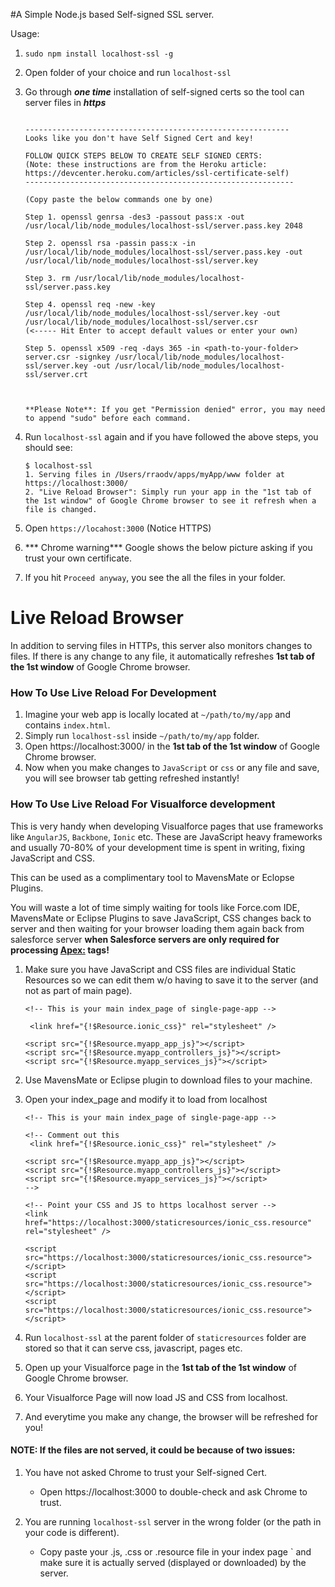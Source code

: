 #A Simple Node.js based Self-signed SSL server.

Usage: 

1. `sudo npm install localhost-ssl -g`
2. Open folder of your choice and run `localhost-ssl` 
3. Go through ***one time*** installation of self-signed certs so the tool can server files in ***https***


	```
		
	-----------------------------------------------------------
	Looks like you don't have Self Signed Cert and key!
	
	FOLLOW QUICK STEPS BELOW TO CREATE SELF SIGNED CERTS:
	(Note: these instructions are from the Heroku article: https://devcenter.heroku.com/articles/ssl-certificate-self)
	------------------------------------------------------------
	
	(Copy paste the below commands one by one)
	
	Step 1. openssl genrsa -des3 -passout pass:x -out /usr/local/lib/node_modules/localhost-ssl/server.pass.key 2048 
	
	Step 2. openssl rsa -passin pass:x -in /usr/local/lib/node_modules/localhost-ssl/server.pass.key -out /usr/local/lib/node_modules/localhost-ssl/server.key 
	
	Step 3. rm /usr/local/lib/node_modules/localhost-ssl/server.pass.key 
	
	Step 4. openssl req -new -key /usr/local/lib/node_modules/localhost-ssl/server.key -out /usr/local/lib/node_modules/localhost-ssl/server.csr                  (<----- Hit Enter to accept default values or enter your own) 
	
	Step 5. openssl x509 -req -days 365 -in <path-to-your-folder> server.csr -signkey /usr/local/lib/node_modules/localhost-ssl/server.key -out /usr/local/lib/node_modules/localhost-ssl/server.crt
	
	
	
	**Please Note**: If you get "Permission denied" error, you may need to append "sudo" before each command.

	```
	
4. Run `localhost-ssl` again and if you have followed the above steps, you should see:

	```
	$ localhost-ssl 
	1. Serving files in /Users/rraodv/apps/myApp/www folder at https://localhost:3000/
	2. "Live Reload Browser": Simply run your app in the "1st tab of the 1st window" of Google Chrome browser to see it refresh when a file is changed.
	
	```
5. Open `https://locahost:3000` (Notice HTTPS)
6. *** Chrome warning*** Google shows the below picture asking if you trust your own certificate.
7. If you hit `Proceed anyway`, you see the all the files in your folder. 


# Live Reload Browser
In addition to serving files in HTTPs, this server also monitors changes to files. If there is any change to any file, it automatically refreshes **1st tab of the 1st window** of Google Chrome browser. 

### How To Use Live Reload For Development

1. Imagine your web app is locally located at `~/path/to/my/app` and contains `index.html`. 
2. Simply run `localhost-ssl` inside `~/path/to/my/app` folder. 
3. Open https://localhost:3000/ in the  **1st tab of the 1st window** of Google Chrome browser. 
4. Now when you make changes to `JavaScript` or `css` or any file and save, you will see browser tab getting refreshed instantly!


### How To Use Live Reload For Visualforce development
This is very handy when developing Visualforce pages that use frameworks like `AngularJS`, `Backbone`, `Ionic` etc. These are JavaScript heavy frameworks and usually 70-80% of your development time is spent in writing, fixing JavaScript and CSS. 



This can be used as a complimentary tool to MavensMate or Eclopse Plugins. 

You will waste a lot of time simply waiting for tools like Force.com IDE, MavensMate or Eclipse Plugins to save JavaScript, CSS changes back to server and then waiting for your browser loading them again back from salesforce server **when Salesforce servers are only required for processing <Apex:> tags!**

1. Make sure you have JavaScript and CSS files are individual Static Resources so we can edit them w/o having to save it to the server (and not as part of main page).
	
	```	
	<!-- This is your main index_page of single-page-app -->
	
	 <link href="{!$Resource.ionic_css}" rel="stylesheet" />
	  
	<script src="{!$Resource.myapp_app_js}"></script>
    <script src="{!$Resource.myapp_controllers_js}"></script>
    <script src="{!$Resource.myapp_services_js}"></script>
   ```


2. Use MavensMate or Eclipse plugin to download files to your machine.
3. Open your index_page and modify it to load from localhost
	
	```	
	<!-- This is your main index_page of single-page-app -->
	
	<!-- Comment out this
	 <link href="{!$Resource.ionic_css}" rel="stylesheet" />
	  
	<script src="{!$Resource.myapp_app_js}"></script>
    <script src="{!$Resource.myapp_controllers_js}"></script>
    <script src="{!$Resource.myapp_services_js}"></script>
    -->
    
    <!-- Point your CSS and JS to https localhost server -->
    <link href="https://localhost:3000/staticresources/ionic_css.resource" rel="stylesheet" />
	  
	<script src="https://localhost:3000/staticresources/ionic_css.resource"></script>
    <script src="https://localhost:3000/staticresources/ionic_css.resource"></script>
    <script src="https://localhost:3000/staticresources/ionic_css.resource"></script>
    
   ```

4. Run `localhost-ssl` at the parent folder of `staticresources` folder are stored so that it can serve css, javascript, pages etc.

5. Open up your Visualforce page  in the **1st tab of the 1st window** of Google Chrome browser. 
   
6. Your Visualforce Page will now load JS and CSS from localhost.
7. And everytime you make any change, the browser will be refreshed for you!


#### NOTE: If the files are not served, it could be because of two issues:
1. You have not asked Chrome to trust your Self-signed Cert.
   - Open https://localhost:3000 to double-check and ask Chrome to trust.
  
2. You are running `localhost-ssl` server in the wrong folder (or the path in your code is different).
   - Copy paste your .js, .css or .resource file in your index page ` and make sure it is actually served (displayed or downloaded) by the server.
 
 
  









